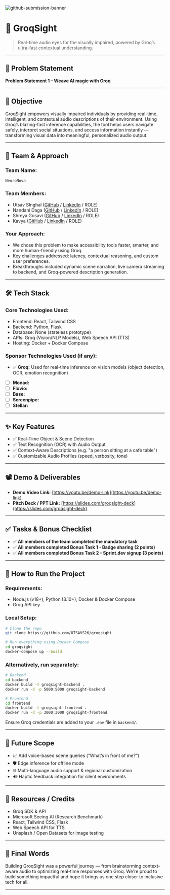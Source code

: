 ![github-submission-banner](https://github.com/user-attachments/assets/a1493b84-e4e2-456e-a791-ce35ee2bcf2f)

# 🚀 GroqSight

> Real-time audio eyes for the visually impaired, powered by Groq’s ultra-fast contextual understanding.

---

## 📌 Problem Statement

**Problem Statement 1 – Weave AI magic with Groq**

---

## 🎯 Objective

GroqSight empowers visually impaired individuals by providing real-time, intelligent, and contextual audio descriptions of their environment. Using Groq’s blazing-fast inference capabilities, the tool helps users navigate safely, interpret social situations, and access information instantly — transforming visual data into meaningful, personalized audio output.

---

## 🧠 Team & Approach

### Team Name:  
`NeuroNova`

### Team Members:  
- Utsav SInghal ([GitHub](https://github.com/UTSAVS26) / [LinkedIn](https://linkedin.com/in/utsavsinghal2604) / ROLE)  
- Nandani Daga ([GitHub](https://github.com/) / [LinkedIn](https://linkedin.com/in/) / ROLE)  
- Shreya Gosavi ([GitHub](https://github.com/) / [LinkedIn](https://linkedin.com/in/) / ROLE)  
- Kavya ([GitHub](https://github.com/) / [LinkedIn](https://linkedin.com/in/) / ROLE)  

### Your Approach:  
- We chose this problem to make accessibility tools faster, smarter, and more human-friendly using Groq.  
- Key challenges addressed: latency, contextual reasoning, and custom user preferences.  
- Breakthroughs included dynamic scene narration, live camera streaming to backend, and Groq-powered description generation.

---

## 🛠️ Tech Stack

### Core Technologies Used:
- Frontend: React, Tailwind CSS
- Backend: Python, Flask
- Database: None (stateless prototype)
- APIs: Groq (Vision/NLP Models), Web Speech API (TTS)
- Hosting: Docker + Docker Compose

### Sponsor Technologies Used (if any):
- ✅ **Groq:** Used for real-time inference on vision models (object detection, OCR, emotion recognition)  
- [ ] **Monad:**  
- [ ] **Fluvio:**  
- [ ] **Base:**  
- [ ] **Screenpipe:**  
- [ ] **Stellar:**  

---

## ✨ Key Features

- ✅ Real-Time Object & Scene Detection  
- ✅ Text Recognition (OCR) with Audio Output  
- ✅ Context-Aware Descriptions (e.g. "a person sitting at a café table")  
- ✅ Customizable Audio Profiles (speed, verbosity, tone)  

---

## 📽️ Demo & Deliverables

- **Demo Video Link:** [https://youtu.be/demo-link](https://youtu.be/demo-link)  
- **Pitch Deck / PPT Link:** [https://slides.com/groqsight-deck](https://slides.com/groqsight-deck)  

---

## ✅ Tasks & Bonus Checklist

- ✅ **All members of the team completed the mandatory task**  
- ✅ **All members completed Bonus Task 1 - Badge sharing (2 points)**  
- ✅ **All members completed Bonus Task 2 - Sprint.dev signup (3 points)**  

---

## 🧪 How to Run the Project

### Requirements:
- Node.js (v18+), Python (3.10+), Docker & Docker Compose
- Groq API key

### Local Setup:
```bash
# Clone the repo
git clone https://github.com/UTSAVS26/groqsight

# Run everything using Docker Compose
cd groqsight
docker-compose up --build
```

### Alternatively, run separately:
```bash
# Backend
cd backend
docker build -t groqsight-backend .
docker run -d -p 5000:5000 groqsight-backend

# Frontend
cd frontend
docker build -t groqsight-frontend .
docker run -d -p 3000:3000 groqsight-frontend
```

Ensure Groq credentials are added to your `.env` file in `backend/`.

---

## 🧬 Future Scope

- 📈 Add voice-based scene queries (“What’s in front of me?”)  
- 🛡️ Edge inference for offline mode  
- 🌐 Multi-language audio support & regional customization  
- 🔊 Haptic feedback integration for silent environments  

---

## 📎 Resources / Credits

- Groq SDK & API  
- Microsoft Seeing AI (Research Benchmark)  
- React, Tailwind CSS, Flask  
- Web Speech API for TTS  
- Unsplash / Open Datasets for image testing  

---

## 🏁 Final Words

Building GroqSight was a powerful journey — from brainstorming context-aware audio to optimizing real-time responses with Groq. We're proud to build something impactful and hope it brings us one step closer to inclusive tech for all.

---
